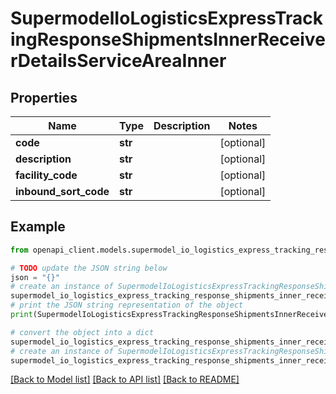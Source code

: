 # SupermodelIoLogisticsExpressTrackingResponseShipmentsInnerReceiverDetailsServiceAreaInner


## Properties

Name | Type | Description | Notes
------------ | ------------- | ------------- | -------------
**code** | **str** |  | [optional] 
**description** | **str** |  | [optional] 
**facility_code** | **str** |  | [optional] 
**inbound_sort_code** | **str** |  | [optional] 

## Example

```python
from openapi_client.models.supermodel_io_logistics_express_tracking_response_shipments_inner_receiver_details_service_area_inner import SupermodelIoLogisticsExpressTrackingResponseShipmentsInnerReceiverDetailsServiceAreaInner

# TODO update the JSON string below
json = "{}"
# create an instance of SupermodelIoLogisticsExpressTrackingResponseShipmentsInnerReceiverDetailsServiceAreaInner from a JSON string
supermodel_io_logistics_express_tracking_response_shipments_inner_receiver_details_service_area_inner_instance = SupermodelIoLogisticsExpressTrackingResponseShipmentsInnerReceiverDetailsServiceAreaInner.from_json(json)
# print the JSON string representation of the object
print(SupermodelIoLogisticsExpressTrackingResponseShipmentsInnerReceiverDetailsServiceAreaInner.to_json())

# convert the object into a dict
supermodel_io_logistics_express_tracking_response_shipments_inner_receiver_details_service_area_inner_dict = supermodel_io_logistics_express_tracking_response_shipments_inner_receiver_details_service_area_inner_instance.to_dict()
# create an instance of SupermodelIoLogisticsExpressTrackingResponseShipmentsInnerReceiverDetailsServiceAreaInner from a dict
supermodel_io_logistics_express_tracking_response_shipments_inner_receiver_details_service_area_inner_from_dict = SupermodelIoLogisticsExpressTrackingResponseShipmentsInnerReceiverDetailsServiceAreaInner.from_dict(supermodel_io_logistics_express_tracking_response_shipments_inner_receiver_details_service_area_inner_dict)
```
[[Back to Model list]](../README.md#documentation-for-models) [[Back to API list]](../README.md#documentation-for-api-endpoints) [[Back to README]](../README.md)


